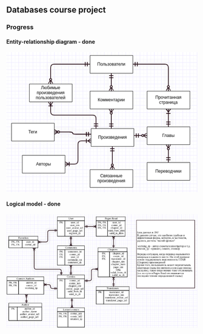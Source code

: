 ## Databases course project

### Progress

#### Entity-relationship diagram - done

![ERD](./erd.png)

#### Logical model - done

![log_model](./logic_model.png)

